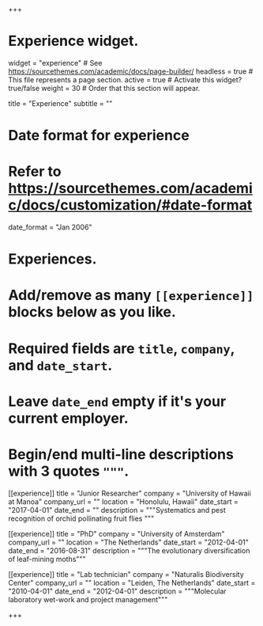 +++
# Experience widget.
widget = "experience"  # See https://sourcethemes.com/academic/docs/page-builder/
headless = true  # This file represents a page section.
active = true  # Activate this widget? true/false
weight = 30  # Order that this section will appear.

title = "Experience"
subtitle = ""

# Date format for experience
#   Refer to https://sourcethemes.com/academic/docs/customization/#date-format
date_format = "Jan 2006"

# Experiences.
#   Add/remove as many `[[experience]]` blocks below as you like.
#   Required fields are `title`, `company`, and `date_start`.
#   Leave `date_end` empty if it's your current employer.
#   Begin/end multi-line descriptions with 3 quotes `"""`.
[[experience]]
  title = "Junior Researcher"
  company = "University of Hawaii at Manoa"
  company_url = ""
  location = "Honolulu, Hawaii"
  date_start = "2017-04-01"
  date_end = ""
  description = """Systematics and pest recognition of orchid pollinating fruit flies
  """

[[experience]]
  title = "PhD"
  company = "University of Amsterdam"
  company_url = ""
  location = "The Netherlands"
  date_start = "2012-04-01"
  date_end = "2016-08-31"
  description = """The evolutionary diversification of leaf-mining moths"""

[[experience]]
  title = "Lab technician"
  company = "Naturalis Biodiversity Center"
  company_url = ""
  location = "Leiden, The Netherlands"
  date_start = "2010-04-01"
  date_end = "2012-04-01"
  description = """Molecular laboratory wet-work and project management"""

+++
